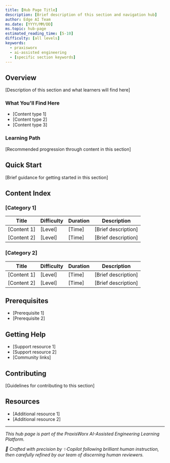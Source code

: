 ```yaml
---
title: [Hub Page Title]
description: [Brief description of this section and navigation hub]
author: Edge AI Team
ms.date: [YYYY/MM/DD]
ms.topic: hub-page
estimated_reading_time: [5-10]
difficulty: [all levels]
keywords:
  - praxisworx
  - ai-assisted engineering
  - [specific section keywords]
---
```


## Overview

[Description of this section and what learners will find here]

### What You'll Find Here

- [Content type 1]
- [Content type 2]
- [Content type 3]

### Learning Path

[Recommended progression through content in this section]

## Quick Start

[Brief guidance for getting started in this section]

## Content Index

### [Category 1]

| Title       | Difficulty | Duration | Description         |
|-------------|------------|----------|---------------------|
| [Content 1] | [Level]    | [Time]   | [Brief description] |
| [Content 2] | [Level]    | [Time]   | [Brief description] |

### [Category 2]

| Title       | Difficulty | Duration | Description         |
|-------------|------------|----------|---------------------|
| [Content 1] | [Level]    | [Time]   | [Brief description] |
| [Content 2] | [Level]    | [Time]   | [Brief description] |

## Prerequisites

- [Prerequisite 1]
- [Prerequisite 2]

## Getting Help

- [Support resource 1]
- [Support resource 2]
- [Community links]

## Contributing

[Guidelines for contributing to this section]

## Resources

- [Additional resource 1]
- [Additional resource 2]

---

*This hub page is part of the PraxisWorx AI-Assisted Engineering Learning Platform.*

<!-- markdownlint-disable MD036 -->
*🤖 Crafted with precision by ✨Copilot following brilliant human instruction,
then carefully refined by our team of discerning human reviewers.*
<!-- markdownlint-enable MD036 -->
